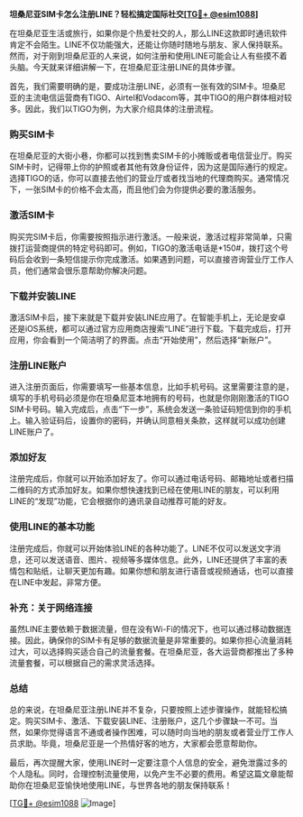 **坦桑尼亚SIM卡怎么注册LINE？轻松搞定国际社交[[TG💪+ @esim1088](https://t.me/s/esim1088)]**

在坦桑尼亚生活或旅行，如果你是个热爱社交的人，那么LINE这款即时通讯软件肯定不会陌生。LINE不仅功能强大，还能让你随时随地与朋友、家人保持联系。然而，对于刚到坦桑尼亚的人来说，如何注册和使用LINE可能会让人有些摸不着头脑。今天就来详细讲解一下，在坦桑尼亚注册LINE的具体步骤。

首先，我们需要明确的是，要成功注册LINE，必须有一张有效的SIM卡。坦桑尼亚的主流电信运营商有TIGO、Airtel和Vodacom等，其中TIGO的用户群体相对较多。因此，我们以TIGO为例，为大家介绍具体的注册流程。

### **购买SIM卡**
在坦桑尼亚的大街小巷，你都可以找到售卖SIM卡的小摊贩或者电信营业厅。购买SIM卡时，记得带上你的护照或者其他有效身份证件，因为这是国际通行的规定。选择TIGO的话，你可以直接去他们的营业厅或者找当地的代理商购买。通常情况下，一张SIM卡的价格不会太高，而且他们会为你提供必要的激活服务。

### **激活SIM卡**
购买完SIM卡后，你需要按照指示进行激活。一般来说，激活过程非常简单，只需拨打运营商提供的特定号码即可。例如，TIGO的激活电话是*150#，拨打这个号码后会收到一条短信提示你完成激活。如果遇到问题，可以直接咨询营业厅工作人员，他们通常会很乐意帮助你解决问题。

### **下载并安装LINE**
激活SIM卡后，接下来就是下载并安装LINE应用了。在智能手机上，无论是安卓还是iOS系统，都可以通过官方应用商店搜索“LINE”进行下载。下载完成后，打开应用，你会看到一个简洁明了的界面。点击“开始使用”，然后选择“新账户”。

### **注册LINE账户**
进入注册页面后，你需要填写一些基本信息，比如手机号码。这里需要注意的是，填写的手机号码必须是你在坦桑尼亚本地拥有的号码，也就是你刚刚激活的TIGO SIM卡号码。输入完成后，点击“下一步”，系统会发送一条验证码短信到你的手机上。输入验证码后，设置你的密码，并确认同意相关条款，这样就可以成功创建LINE账户了。

### **添加好友**
注册完成后，你就可以开始添加好友了。你可以通过电话号码、邮箱地址或者扫描二维码的方式添加好友。如果你想快速找到已经在使用LINE的朋友，可以利用LINE的“发现”功能，它会根据你的通讯录自动推荐可能的好友。

### **使用LINE的基本功能**
注册完成后，你就可以开始体验LINE的各种功能了。LINE不仅可以发送文字消息，还可以发送语音、图片、视频等多媒体信息。此外，LINE还提供了丰富的表情包和贴纸，让聊天更加有趣。如果你想和朋友进行语音或视频通话，也可以直接在LINE中发起，非常方便。

### **补充：关于网络连接**
虽然LINE主要依赖于数据流量，但在没有Wi-Fi的情况下，也可以通过移动数据连接。因此，确保你的SIM卡有足够的数据流量是非常重要的。如果你担心流量消耗过大，可以选择购买适合自己的流量套餐。在坦桑尼亚，各大运营商都推出了多种流量套餐，可以根据自己的需求灵活选择。

### **总结**
总的来说，在坦桑尼亚注册LINE并不复杂，只要按照上述步骤操作，就能轻松搞定。购买SIM卡、激活、下载安装LINE、注册账户，这几个步骤缺一不可。当然，如果你觉得语言不通或者操作困难，可以随时向当地的朋友或者营业厅工作人员求助。毕竟，坦桑尼亚是一个热情好客的地方，大家都会愿意帮助你。

最后，再次提醒大家，使用LINE时一定要注意个人信息的安全，避免泄露过多的个人隐私。同时，合理控制流量使用，以免产生不必要的费用。希望这篇文章能帮助你在坦桑尼亚愉快地使用LINE，与世界各地的朋友保持联系！

[[TG💪+ @esim1088](https://t.me/s/esim1088) ![Image](https://i.postimg.cc/4NQfJmqS/Snipaste-2025-05-13-00-14-12.png)]